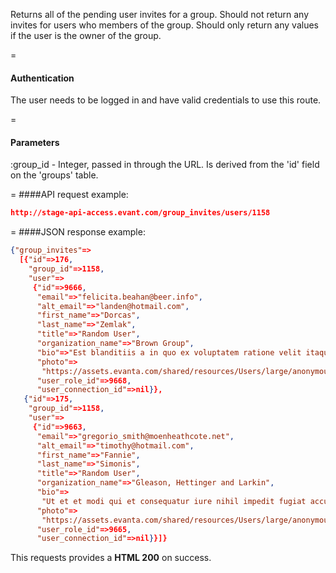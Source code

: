 <!-- --- title: GET /group_invites/users/:group_id -->

Returns all of the pending user invites for a group. Should not return any invites for users who members of the group. Should only return any values if the user is the owner of the group.

=
#### Authentication

The user needs to be logged in and have valid credentials to use this route.

=
#### Parameters

:group_id - Integer, passed in through the URL. Is derived from the 'id' field on the 'groups' table.

=
####API request example:
```json
http://stage-api-access.evant.com/group_invites/users/1158
```

=
####JSON response example:

```json
{"group_invites"=>
  [{"id"=>176,
    "group_id"=>1158,
    "user"=>
     {"id"=>9666,
      "email"=>"felicita.beahan@beer.info",
      "alt_email"=>"landen@hotmail.com",
      "first_name"=>"Dorcas",
      "last_name"=>"Zemlak",
      "title"=>"Random User",
      "organization_name"=>"Brown Group",
      "bio"=>"Est blanditiis a in quo ex voluptatem ratione velit itaque.",
      "photo"=>
       "https://assets.evanta.com/shared/resources/Users/large/anonymous.jpg",
      "user_role_id"=>9668,
      "user_connection_id"=>nil}},
   {"id"=>175,
    "group_id"=>1158,
    "user"=>
     {"id"=>9663,
      "email"=>"gregorio_smith@moenheathcote.net",
      "alt_email"=>"timothy@hotmail.com",
      "first_name"=>"Fannie",
      "last_name"=>"Simonis",
      "title"=>"Random User",
      "organization_name"=>"Gleason, Hettinger and Larkin",
      "bio"=>
       "Ut et et modi qui et consequatur iure nihil impedit fugiat accusantium sit.",
      "photo"=>
       "https://assets.evanta.com/shared/resources/Users/large/anonymous.jpg",
      "user_role_id"=>9665,
      "user_connection_id"=>nil}}]}
```

This requests provides a <strong>HTML 200</strong> on success.